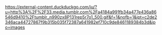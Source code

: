 https://external-content.duckduckgo.com/iu/?u=http%3A%2F%2F33.media.tumblr.com%2Fa4184a991fb34a477e436a86546d9410%2Ftumblr_n990zx8P131rep5r7o1_500.gif&f=1&nofb=1&ipt=c2de2346aca44727867f9b315b035f72387a641982ef710c9de8461189384b3d&ipo=images
